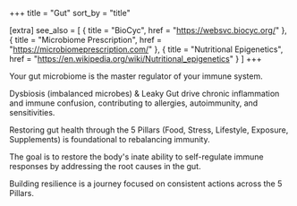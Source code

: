 +++
title = "Gut"
sort_by = "title"

[extra]
see_also = [
    { title = "BioCyc", href = "https://websvc.biocyc.org/" },
    { title = "Microbiome Prescription", href = "https://microbiomeprescription.com/" },
    { title = "Nutritional Epigenetics", href = "https://en.wikipedia.org/wiki/Nutritional_epigenetics" }
]
+++

Your gut microbiome is the master regulator of your immune system.

Dysbiosis (imbalanced microbes) & Leaky Gut drive chronic inflammation and immune confusion, contributing to allergies, autoimmunity, and sensitivities.

Restoring gut health through the 5 Pillars (Food, Stress, Lifestyle, Exposure, Supplements) is foundational to rebalancing immunity.

The goal is to restore the body's inate ability to self-regulate immune responses by addressing the root causes in the gut.

Building resilience is a journey focused on consistent actions across the 5 Pillars.
